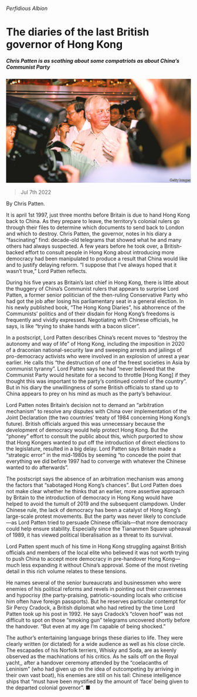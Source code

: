 ###### Perfidious Albion

# The diaries of the last British governor of Hong Kong 

##### Chris Patten is as scathing about some compatriots as about China’s Communist Party 

![image](images/20220709_CUP005.jpg) 

> Jul 7th 2022 

By Chris Patten.

It is april 1st 1997, just three months before Britain is due to hand Hong Kong back to China. As they prepare to leave, the territory’s colonial rulers go through their files to determine which documents to send back to London and which to destroy. Chris Patten, the governor, notes in his diary a “fascinating” find: decade-old telegrams that showed what he and many others had always suspected. A few years before he took over, a British-backed effort to consult people in Hong Kong about introducing more democracy had been manipulated to produce a result that China would like and to justify delaying reform. “I suppose that I’ve always hoped that it wasn’t true,” Lord Patten reflects. 

During his five years as Britain’s last chief in Hong Kong, there is little about the thuggery of China’s Communist rulers that appears to surprise Lord Patten, a former senior politician of the then-ruling Conservative Party who had got the job after losing his parliamentary seat in a general election. In his newly published book, “The Hong Kong Diaries”, his abhorrence of the Communists’ politics and of their disdain for Hong Kong’s freedoms is frequently and vividly expressed. Negotiating with Chinese officials, he says, is like “trying to shake hands with a bacon slicer”. 

In a postscript, Lord Patten describes China’s recent moves to “destroy the autonomy and way of life” of Hong Kong, including the imposition in 2020 of a draconian national-security law and sweeping arrests and jailings of pro-democracy activists who were involved in an explosion of unrest a year earlier. He calls this “the destruction of one of the freest societies in Asia by communist tyranny”. Lord Patten says he had “never believed that the Communist Party would hesitate for a second to throttle [Hong Kong] if they thought this was important to the party’s continued control of the country”. But in his diary the unwillingness of some British officials to stand up to China appears to prey on his mind as much as the party’s behaviour. 

Lord Patten notes Britain’s decision not to demand an “arbitration mechanism” to resolve any disputes with China over implementation of the Joint Declaration (the two countries’ treaty of 1984 concerning Hong Kong’s future). British officials argued this was unnecessary because the development of democracy would help protect Hong Kong. But the “phoney” effort to consult the public about this, which purported to show that Hong Kongers wanted to put off the introduction of direct elections to the legislature, resulted in a big delay. Lord Patten says Britain made a “strategic error” in the mid-1980s by seeming “to concede the point that everything we did before 1997 had to converge with whatever the Chinese wanted to do afterwards”. 

The postscript says the absence of an arbitration mechanism was among the factors that “sabotaged Hong Kong’s chances”. But Lord Patten does not make clear whether he thinks that an earlier, more assertive approach by Britain to the introduction of democracy in Hong Kong would have helped to avoid the tumult of 2019 and the subsequent clampdown. Under Chinese rule, the lack of democracy has been a catalyst of Hong Kong’s large-scale protest movements. But the party was never likely to conclude—as Lord Patten tried to persuade Chinese officials—that more democracy could help ensure stability. Especially since the Tiananmen Square upheaval of 1989, it has viewed political liberalisation as a threat to its survival. 

Lord Patten spent much of his time in Hong Kong struggling against British officials and members of the local elite who believed it was not worth trying to push China to accept more democracy in pre-handover Hong Kong—much less expanding it without China’s approval. Some of the most riveting detail in this rich volume relates to these tensions.

He names several of the senior bureaucrats and businessmen who were enemies of his political reforms and revels in pointing out their cravenness and hypocrisy (the party-praising, patriotic-sounding locals who criticise him often have foreign passports). But he reserves particular contempt for Sir Percy Cradock, a British diplomat who had retired by the time Lord Patten took up his post in 1992. He says Cradock’s “cloven hoof” was not difficult to spot on those “smoking gun” telegrams uncovered shortly before the handover. “But even at my age I’m capable of being shocked.”

The author’s entertaining language brings these diaries to life. They were clearly written (or dictated) for a wide audience as well as his close circle. The escapades of his Norfolk terriers, Whisky and Soda, are as keenly observed as the machinations of his critics. As he sails off on the Royal yacht,, after a handover ceremony attended by the “coelacanths of Leninism” (who had given up on the idea of outcompeting  by arriving in their own vast boat), his enemies are still on his tail: Chinese intelligence ships that “must have been mystified by the amount of ‘face’ being given to the departed colonial governor”. ■

